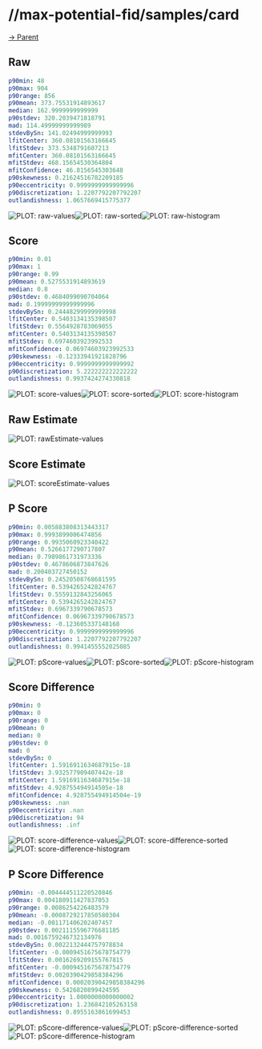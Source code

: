 
# //max-potential-fid/samples/card

[→ Parent](../..)


## Raw


```yaml
p90min: 48
p90max: 904
p90range: 856
p90mean: 373.75531914893617
median: 162.9999999999999
p90stdev: 320.2039471818791
mad: 114.49999999999989
stdevBySn: 141.02494999999993
lfitCenter: 360.08101563166645
lfitStdev: 373.5348791607213
mfitCenter: 360.08101563166645
mfitStdev: 468.15654530364804
mfitConfidence: 46.8156545303648
p90skewness: 0.21624516782209185
p90eccentricity: 0.9999999999999996
p90discretization: 1.2207792207792207
outlandishness: 1.0657669415775377

```

![PLOT: raw-values](./raw/values.svg)![PLOT: raw-sorted](./raw/sorted.svg)![PLOT: raw-histogram](./raw/histogram.svg)
## Score


```yaml
p90min: 0.01
p90max: 1
p90range: 0.99
p90mean: 0.5275531914893619
median: 0.8
p90stdev: 0.4684099090704064
mad: 0.19999999999999996
stdevBySn: 0.24448299999999998
lfitCenter: 0.5403134135398507
lfitStdev: 0.5564928783069055
mfitCenter: 0.5403134135398507
mfitStdev: 0.6974603923992533
mfitConfidence: 0.06974603923992533
p90skewness: -0.12333941921828796
p90eccentricity: 0.9999999999999992
p90discretization: 5.222222222222222
outlandishness: 0.9937424274330818

```

![PLOT: score-values](./score/values.svg)![PLOT: score-sorted](./score/sorted.svg)![PLOT: score-histogram](./score/histogram.svg)
## Raw Estimate

![PLOT: rawEstimate-values](./rawEstimate/values.svg)
## Score Estimate

![PLOT: scoreEstimate-values](./scoreEstimate/values.svg)
## P Score


```yaml
p90min: 0.005883808313443317
p90max: 0.9993899006474856
p90range: 0.9935060923340422
p90mean: 0.5266177290717807
median: 0.7989861731973336
p90stdev: 0.4678606873847626
mad: 0.200403727450152
stdevBySn: 0.24520508768681595
lfitCenter: 0.5394265242824767
lfitStdev: 0.5559132843256065
mfitCenter: 0.5394265242824767
mfitStdev: 0.6967339790678573
mfitConfidence: 0.06967339790678573
p90skewness: -0.123605337148168
p90eccentricity: 0.9999999999999996
p90discretization: 1.2207792207792207
outlandishness: 0.9941455552025085

```

![PLOT: pScore-values](./pScore/values.svg)![PLOT: pScore-sorted](./pScore/sorted.svg)![PLOT: pScore-histogram](./pScore/histogram.svg)
## Score Difference


```yaml
p90min: 0
p90max: 0
p90range: 0
p90mean: 0
median: 0
p90stdev: 0
mad: 0
stdevBySn: 0
lfitCenter: 1.5916911634687915e-18
lfitStdev: 3.932577909407442e-18
mfitCenter: 1.5916911634687915e-18
mfitStdev: 4.928755494914505e-18
mfitConfidence: 4.928755494914504e-19
p90skewness: .nan
p90eccentricity: .nan
p90discretization: 94
outlandishness: .inf

```

![PLOT: score-difference-values](./score-difference/values.svg)![PLOT: score-difference-sorted](./score-difference/sorted.svg)![PLOT: score-difference-histogram](./score-difference/histogram.svg)
## P Score Difference


```yaml
p90min: -0.004444511220520846
p90max: 0.004180911427837053
p90range: 0.0086254226483579
p90mean: -0.0008729217850580304
median: -0.001171406202407457
p90stdev: 0.0021115596776681185
mad: 0.0016759246732134976
stdevBySn: 0.0022132444757978834
lfitCenter: -0.0009451675678754779
lfitStdev: 0.0016269209155767815
mfitCenter: -0.0009451675678754779
mfitStdev: 0.0020390429858384296
mfitConfidence: 0.00020390429858384296
p90skewness: 0.5426820899424595
p90eccentricity: 1.0000000000000002
p90discretization: 1.236842105263158
outlandishness: 0.8955163861699453

```

![PLOT: pScore-difference-values](./pScore-difference/values.svg)![PLOT: pScore-difference-sorted](./pScore-difference/sorted.svg)![PLOT: pScore-difference-histogram](./pScore-difference/histogram.svg)